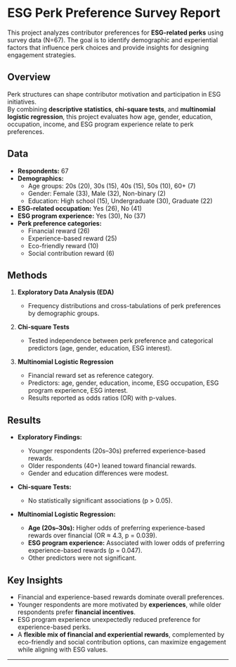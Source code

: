 # ESG Perk Preference Survey Report

This project analyzes contributor preferences for **ESG-related perks** using survey data (N=67). The goal is to identify demographic and experiential factors that influence perk choices and provide insights for designing engagement strategies.

## Overview
Perk structures can shape contributor motivation and participation in ESG initiatives.  
By combining **descriptive statistics**, **chi-square tests**, and **multinomial logistic regression**, this project evaluates how age, gender, education, occupation, income, and ESG program experience relate to perk preferences.

## Data
- **Respondents:** 67  
- **Demographics:**  
  - Age groups: 20s (20), 30s (15), 40s (15), 50s (10), 60+ (7)  
  - Gender: Female (33), Male (32), Non-binary (2)  
  - Education: High school (15), Undergraduate (30), Graduate (22)  
- **ESG-related occupation:** Yes (26), No (41)  
- **ESG program experience:** Yes (30), No (37)  
- **Perk preference categories:**  
  - Financial reward (26)  
  - Experience-based reward (25)  
  - Eco-friendly reward (10)  
  - Social contribution reward (6)  

## Methods
1. **Exploratory Data Analysis (EDA)**  
   - Frequency distributions and cross-tabulations of perk preferences by demographic groups.  

2. **Chi-square Tests**  
   - Tested independence between perk preference and categorical predictors (age, gender, education, ESG interest).  

3. **Multinomial Logistic Regression**  
   - Financial reward set as reference category.  
   - Predictors: age, gender, education, income, ESG occupation, ESG program experience, ESG interest.  
   - Results reported as odds ratios (OR) with p-values.  

## Results
- **Exploratory Findings:**  
  - Younger respondents (20s–30s) preferred experience-based rewards.  
  - Older respondents (40+) leaned toward financial rewards.  
  - Gender and education differences were modest.  

- **Chi-square Tests:**  
  - No statistically significant associations (p > 0.05).  

- **Multinomial Logistic Regression:**  
  - **Age (20s–30s):** Higher odds of preferring experience-based rewards over financial (OR ≈ 4.3, p = 0.039).  
  - **ESG program experience:** Associated with lower odds of preferring experience-based rewards (p = 0.047).  
  - Other predictors were not significant.  

## Key Insights
- Financial and experience-based rewards dominate overall preferences.  
- Younger respondents are more motivated by **experiences**, while older respondents prefer **financial incentives**.  
- ESG program experience unexpectedly reduced preference for experience-based perks.  
- A **flexible mix of financial and experiential rewards**, complemented by eco-friendly and social contribution options, can maximize engagement while aligning with ESG values.

---
